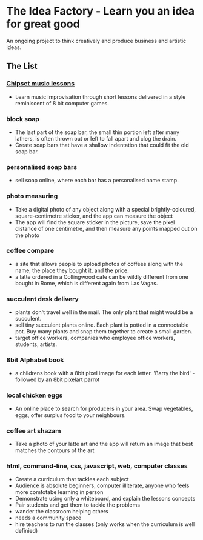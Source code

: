 # The Idea Factory - Learn you an idea for great good
An ongoing project to think creatively and produce business and artistic ideas.

## The List

### [Chipset music lessons](./chipset_music_lessons.md)
- Learn music improvisation through short lessons delivered in a style reminiscent of 8 bit computer games.

### block soap
- The last part of the soap bar, the small thin portion left after many lathers, is often thrown out or left to fall apart and clog the drain.
- Create soap bars that have a shallow indentation that could fit the old soap bar.

### personalised soap bars
- sell soap online, where each bar has a personalised name stamp.

### photo measuring
- Take a digital photo of any object along with a special brightly-coloured, square-centimetre sticker, and the app can measure the object
- The app will find the square sticker in the picture, save the pixel distance of one centimetre, and then measure any points mapped out on the photo

### coffee compare
- a site that allows people to upload photos of coffees along with the name, the place they bought it, and the price.
- a latte ordered in a Collingwood cafe can be wildly different from one bought in Rome, which is different again from Las Vagas.

### succulent desk delivery
- plants don't travel well in the mail. The only plant that might would be a succulent. 
- sell tiny succulent plants online. Each plant is potted in a connectable pot. Buy many plants and snap them together to create a small garden.
- target office workers, companies who employee office workers, students, artists.

### 8bit Alphabet book
- a childrens book with a 8bit pixel image for each letter. 'Barry the bird' - followed by an 8bit pixelart parrot

### local chicken eggs
- An online place to search for producers in your area. Swap vegetables, eggs, offer surplus food to your neighbours.

### coffee art shazam
- Take a photo of your latte art and the app will return an image that best matches the contours of the art

### html, command-line, css, javascript, web, computer classes
- Create a curriculum that tackles each subject
- Audience is absolute beginners, computer illiterate, anyone who feels more comfotabe learning in person
- Demonstrate using only a whiteboard, and explain the lessons concepts
- Pair students and get them to tackle the problems
- wander the classroom helping others
- needs a community space
- hire teachers to run the classes (only works when the curriculum is well definied)

